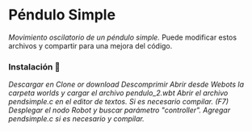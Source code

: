 # Péndulo Simple
_Movimiento oscilatorio de un péndulo simple._
Puede modificar estos archivos y compartir para una mejora del código.

### Instalación 🔧
_Descargar en Clone or download_
_Descomprimir_
_Abrir desde Webots la carpeta worlds y cargar el archivo pendulo_2.wbt_
_Abrir el archivo pendsimple.c en el editor de textos._
_Si es necesario compilar. (F7)_
_Desplegar el nodo Robot y buscar parámetro "controller". Agregar pendsimple.c si es necesario y compilar._
